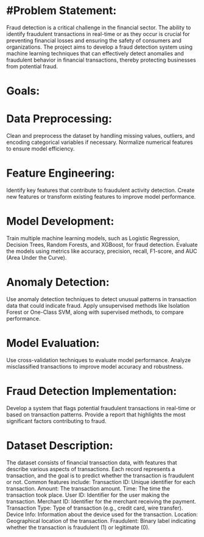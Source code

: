 # #Problem Statement:
Fraud detection is a critical challenge in the financial sector. The ability to identify fraudulent transactions in real-time or as they occur is crucial for preventing financial losses and ensuring the safety of consumers and organizations. The project aims to develop a fraud detection system using machine learning techniques that can effectively detect anomalies and fraudulent behavior in financial transactions, thereby protecting businesses from potential fraud.
# Goals:
# Data Preprocessing:
Clean and preprocess the dataset by handling missing values, outliers, and encoding categorical variables if necessary.
Normalize numerical features to ensure model efficiency.
# Feature Engineering:
Identify key features that contribute to fraudulent activity detection.
Create new features or transform existing features to improve model performance.
# Model Development:
Train multiple machine learning models, such as Logistic Regression, Decision Trees, Random Forests, and XGBoost, for fraud detection.
Evaluate the models using metrics like accuracy, precision, recall, F1-score, and AUC (Area Under the Curve).
# Anomaly Detection:
Use anomaly detection techniques to detect unusual patterns in transaction data that could indicate fraud.
Apply unsupervised methods like Isolation Forest or One-Class SVM, along with supervised methods, to compare performance.
# Model Evaluation:
Use cross-validation techniques to evaluate model performance.
Analyze misclassified transactions to improve model accuracy and robustness.
# Fraud Detection Implementation:
Develop a system that flags potential fraudulent transactions in real-time or based on transaction patterns.
Provide a report that highlights the most significant factors contributing to fraud.
# Dataset Description:
The dataset consists of financial transaction data, with features that describe various aspects of transactions. Each record represents a transaction, and the goal is to predict whether the transaction is fraudulent or not. Common features include:
Transaction ID: Unique identifier for each transaction.
Amount: The transaction amount.
Time: The time the transaction took place.
User ID: Identifier for the user making the transaction.
Merchant ID: Identifier for the merchant receiving the payment.
Transaction Type: Type of transaction (e.g., credit card, wire transfer).
Device Info: Information about the device used for the transaction.
Location: Geographical location of the transaction.
Fraudulent: Binary label indicating whether the transaction is fraudulent (1) or legitimate (0).
